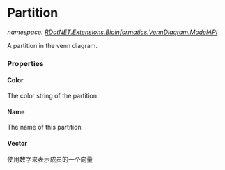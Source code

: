 ﻿# Partition
_namespace: [RDotNET.Extensions.Bioinformatics.VennDiagram.ModelAPI](./index.md)_

A partition in the venn diagram.




### Properties

#### Color
The color string of the partition
#### Name
The name of this partition
#### Vector
使用数字来表示成员的一个向量
